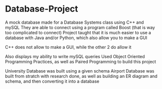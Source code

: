 # Database-Project
A mock database made for a Database Systems class using C++ and mySQL
They are able to connect using a program called Boost (that is way too complicated to connect)
Project taught that it is much easier to use a database with Java and/or Python, which also allow you to make
a GUI

C++ does not allow to make a GUI, while the other 2 do allow it

Also displays my ability to write mySQL queries
Used Object Oriented Programming Practices, as well as Paired Programming to build this project

University Database was built using a given schema
Airport Database was built from stratch with research done, as well as building an ER diagram and schema, and then converting
it into a database
